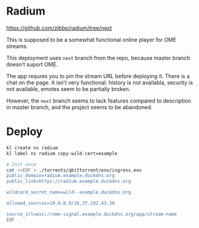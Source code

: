 
# Radium

https://github.com/zibbp/radium/tree/next

This is supposed to be a somewhat functional online player for OME streams.

This deployment uses `next` branch from the repo, because master branch doesn't suport OME.

The app requres you to pin the stream URL before deploying it.
There is a chat on the page. It isn't very functional:
history is not availabla, security is not available, emotes seem to be partially broken.

However, the `next` branch seems to lack features
compared to description in master branch, and the project seems to be abandoned.

# Deploy

```bash
kl create ns radium
kl label ns radium copy-wild-cert=example

# Init once
cat <<EOF > ./torrents/qbittorrent/env/ingress.env
public_domain=radium.example.duckdns.org
public_link=https://radium.example.duckdns.org

wildcard_secret_name=wild--example.duckdns.org

allowed_sources=10.0.0.0/16,37.192.43.30

source_irl=wss://ome-signal.example.duckdns.org/app/stream-name
EOF
```
